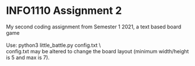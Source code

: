 # INFO1110 Assignment 2
My second coding assignment from Semester 1 2021, a text based board game\
\
Use:
python3 little_battle.py config.txt \ 
\
config.txt may be altered to change the board layout (minimum width/height is 5 and max is 7).
